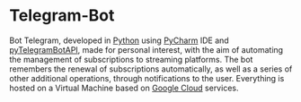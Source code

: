 # Telegram-Bot

Bot Telegram, developed in <a href='https://www.python.org/' target='_blank'>Python</a> using <a href='https://www.jetbrains.com/pycharm/' target='_blank'>PyCharm</a> IDE and <a href='https://github.com/eternnoir/pyTelegramBotAPI' target='_blank'>pyTelegramBotAPI</a>, made for personal interest, with the aim of automating the management of subscriptions to streaming platforms. The bot remembers the renewal of subscriptions automatically, as well as a series of other additional operations, through notifications to the user. Everything is hosted on a Virtual Machine based on <a href='https://cloud.google.com/' target='_blank'>Google Cloud</a> services.